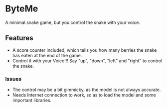 # ByteMe
A minimal snake game, but you control the snake with your voice.

## Features
* A score counter included, which tells you how many berries the snake has eaten at the end of the game.
* Control it with your Voice!!! Say "up", "down", "left" and "right" to control the snake.

### Issues
* The control may be a bit gimmicky, as the model is not always accurate.
* Needs Internet connection to work, so as to load the model and some important libraries.
